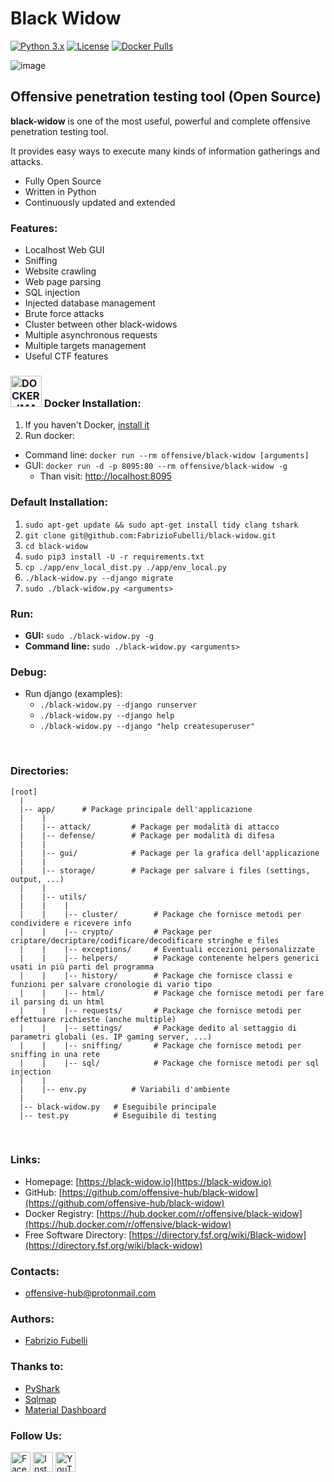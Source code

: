 # Black Widow

[![Python 3.x](https://img.shields.io/badge/python-3.x-yellow.svg)](https://www.python.org/) 
[![License](https://img.shields.io/badge/license-GPLv3-red.svg)](https://raw.githubusercontent.com/FabrizioFubelli/black-widow/master/LICENSE)
[![Docker Pulls](https://img.shields.io/docker/pulls/offensive/black-widow.svg)](https://hub.docker.com/r/offensive/black-widow)
<!--
[![Image Size](https://img.shields.io/microbadger/image-size/offensive/black-widow.svg)](https://hub.docker.com/r/offensive/black-widow)
-->

![image](https://raw.githubusercontent.com/FabrizioFubelli/black-widow/master/resources/black-widow-img.png)


## Offensive penetration testing tool (Open Source)

**black-widow** is one of the most useful, powerful and complete offensive penetration testing tool.

It provides easy ways to execute many kinds of information gatherings and attacks.

 - Fully Open Source
 - Written in Python
 - Continuously updated and extended

### Features:
 - Localhost Web GUI
 - Sniffing
 - Website crawling
 - Web page parsing
 - SQL injection
 - Injected database management
 - Brute force attacks
 - Cluster between other black-widows
 - Multiple asynchronous requests
 - Multiple targets management
 - Useful CTF features

### <img alt="DOCKER_IMAGE" src="https://docs.docker.com/favicons/docs@2x.ico" height="50px" title="Docker"/> Docker Installation:
1. If you haven't Docker, [install it](https://docs.docker.com/install/linux/docker-ce/ubuntu)
2. Run docker:
  - Command line: `docker run --rm offensive/black-widow [arguments]`
  - GUI: `docker run -d -p 8095:80 --rm offensive/black-widow -g`
      - Than visit: [http://localhost:8095](http://localhost:8095/)

### Default Installation:
1. `sudo apt-get update && sudo apt-get install tidy clang tshark`
2. `git clone git@github.com:FabrizioFubelli/black-widow.git`
3. `cd black-widow`
4. `sudo pip3 install -U -r requirements.txt`
5. `cp ./app/env_local_dist.py ./app/env_local.py`
6. `./black-widow.py --django migrate`
7. `sudo ./black-widow.py <arguments>`

### Run:
- **GUI:** `sudo ./black-widow.py -g`
- **Command line:** `sudo ./black-widow.py <arguments>`

### Debug:
- Run django (examples):
  - `./black-widow.py --django runserver`
  - `./black-widow.py --django help`
  - `./black-widow.py --django "help createsuperuser"`

<br/>

### Directories:
```
[root]
  |
  |-- app/      # Package principale dell'applicazione
  |    |
  |    |-- attack/         # Package per modalità di attacco
  |    |-- defense/        # Package per modalità di difesa
  |    |
  |    |-- gui/            # Package per la grafica dell'applicazione
  |    |
  |    |-- storage/        # Package per salvare i files (settings, output, ...)
  |    |
  |    |-- utils/
  |    |    |
  |    |    |-- cluster/        # Package che fornisce metodi per condividere e ricevere info
  |    |    |-- crypto/         # Package per criptare/decriptare/codificare/decodificare stringhe e files
  |    |    |-- exceptions/     # Eventuali eccezioni personalizzate
  |    |    |-- helpers/        # Package contenente helpers generici usati in più parti del programma
  |    |    |-- history/        # Package che fornisce classi e funzioni per salvare cronologie di vario tipo
  |    |    |-- html/           # Package che fornisce metodi per fare il parsing di un html
  |    |    |-- requests/       # Package che fornisce metodi per effettuare richieste (anche multiple)
  |    |    |-- settings/       # Package dedito al settaggio di parametri globali (es. IP gaming server, ...)
  |    |    |-- sniffing/       # Package che fornisce metodi per sniffing in una rete
  |    |    |-- sql/            # Package che fornisce metodi per sql injection
  |    |
  |    |-- env.py          # Variabili d'ambiente
  |
  |-- black-widow.py   # Eseguibile principale
  |-- test.py          # Eseguibile di testing
```

<br/>

### Links:
- Homepage: [https://black-widow.io](https://black-widow.io)
- GitHub: [https://github.com/offensive-hub/black-widow](https://github.com/offensive-hub/black-widow)
- Docker Registry: [https://hub.docker.com/r/offensive/black-widow](https://hub.docker.com/r/offensive/black-widow)
- Free Software Directory: [https://directory.fsf.org/wiki/Black-widow](https://directory.fsf.org/wiki/black-widow)

### Contacts:
 -  [offensive-hub@protonmail.com](mailto:offensive-hub@protonmail.com)

### Authors:
 -  [Fabrizio Fubelli](https://fabrizio.fubelli.org)

### Thanks to:
 - [PyShark](https://github.com/KimiNewt/pyshark)
 - [Sqlmap](https://github.com/sqlmapproject/sqlmap)
 - [Material Dashboard](https://github.com/creativetimofficial/material-dashboard)

### Follow Us:
<a href="https://www.facebook.com/offensive.black.widow" title="Facebook"><img title="Facebook" src="https://it.facebookbrand.com/wp-content/uploads/2019/04/f_logo_RGB-Hex-Blue_512.png" width="32"/></a>
<a href="https://www.instagram.com/8l4ck_w1d0w" title="Instagram"><img title="Instagram" src="https://instagram-brand.com/wp-content/uploads/2016/11/Instagram_AppIcon_Aug2017.png" width="32"/></a>
<a href="https://www.youtube.com/playlist?list=PLUrUcT-zI_BfkAagJ5eAgOW8TcVYY5gB6&fbclid=IwAR1hWrMt1vchrDTr8MbAyrOk3l2KZ09uogc8tl38D052w3F1bSk5HyVXn-8" title="YouTube"><img title="YouTube" src="https://developers.google.com/site-assets/logo-youtube.svg" width="32"/></a>

